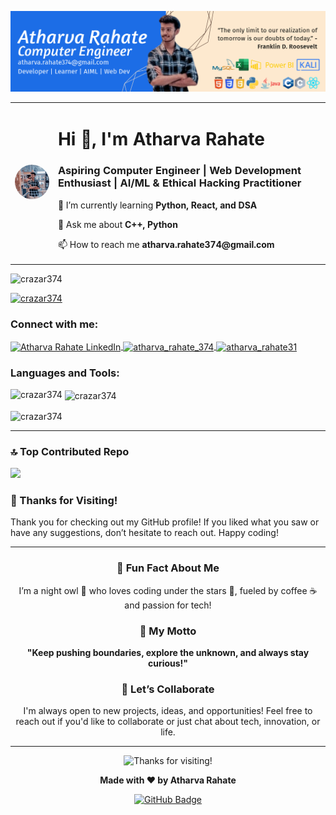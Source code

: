<!-- Add your LinkedIn-style banner image -->
<p align="center">
  <img src="https://github.com/CrazAr374/CrazAr374/blob/main/Untitled%20(3).png" alt="Banner Image" style="width:100%; max-height:200px;" />
</p>

<!-- Profile introduction with photo on the left -->
<div align="center">
  <table>
    <tr>
      <td>
        <!-- Replace URL_TO_YOUR_PHOTO with the link to your photo -->
        <img src="https://github.com/CrazAr374/CrazAr374/blob/main/1723177423651.jpeg" alt="Atharva Rahate" style="width:150px; height:auto; border-radius: 50%;">
      </td>
      <td>
        <h1>Hi 👋, I'm Atharva Rahate</h1>
        <h3>Aspiring Computer Engineer | Web Development Enthusiast | AI/ML & Ethical Hacking Practitioner</h3>
        <p>🌱 I’m currently learning <b>Python, React, and DSA</b></p>
        <p>💬 Ask me about <b>C++, Python</b></p>
        <p>📫 How to reach me <b>atharva.rahate374@gmail.com</b></p>
      </td>
    </tr>
  </table>
</div>

<!-- Profile views and trophies -->
<p align="left"> <img src="https://komarev.com/ghpvc/?username=crazar374&label=Profile%20views&color=0e75b6&style=flat" alt="crazar374" /> </p>
<p align="left"> <a href="https://github.com/ryo-ma/github-profile-trophy"><img src="https://github-profile-trophy.vercel.app/?username=crazar374" alt="crazar374" /></a> </p>

<!-- Connect with me section -->
<h3 align="left">Connect with me:</h3>
<p align="left">
  <a href="https://linkedin.com/in/atharva-rahate-272390269/" target="blank">
    <img align="center" src="https://raw.githubusercontent.com/rahuldkjain/github-profile-readme-generator/master/src/images/icons/Social/linked-in-alt.svg" alt="Atharva Rahate LinkedIn" height="30" width="40" />
  </a>
  <a href="https://instagram.com/atharva_rahate_374" target="blank">
    <img align="center" src="https://raw.githubusercontent.com/rahuldkjain/github-profile-readme-generator/master/src/images/icons/Social/instagram.svg" alt="atharva_rahate_374" height="30" width="40" />
  </a>
  <a href="https://www.hackerrank.com/atharva_rahate31" target="blank">
    <img align="center" src="https://raw.githubusercontent.com/rahuldkjain/github-profile-readme-generator/master/src/images/icons/Social/hackerrank.svg" alt="atharva_rahate31" height="30" width="40" />
  </a>
</p>

<!-- Languages and Tools -->
<h3 align="left">Languages and Tools:</h3>
<p align="left"> 
  <!-- Add all the tools and languages icons here with relevant links -->
</p>

<!-- GitHub Stats -->
<p>
  <img align="left" src="https://github-readme-stats.vercel.app/api/top-langs?username=crazar374&show_icons=true&locale=en&layout=compact" alt="crazar374" />
</p>

<p>&nbsp;<img align="center" src="https://github-readme-stats.vercel.app/api?username=crazar374&show_icons=true&locale=en" alt="crazar374" /></p>

<p><img align="center" src="https://github-readme-streak-stats.herokuapp.com/?user=crazar374&" alt="crazar374" /></p>

---

### 🔝 Top Contributed Repo
![](https://github-contributor-stats.vercel.app/api?username=CrazAr374&limit=5&theme=flat&combine_all_yearly_contributions=true)

### 🔗 Thanks for Visiting!

Thank you for checking out my GitHub profile! If you liked what you saw or have any suggestions, don’t hesitate to reach out. Happy coding!

---

<div align="center">

### 🎉 Fun Fact About Me
I’m a night owl 🦉 who loves coding under the stars 🌌, fueled by coffee ☕ and passion for tech!

### 🌟 My Motto
**"Keep pushing boundaries, explore the unknown, and always stay curious!"**

### 🚀 Let’s Collaborate
I'm always open to new projects, ideas, and opportunities! Feel free to reach out if you'd like to collaborate or just chat about tech, innovation, or life.

</div>

---

<p align="center">
  <img src="https://github.com/CrazAr374/CrazAr374/blob/main/fun_banner.gif" alt="Thanks for visiting!" style="width:100%; max-height:200px;" />
</p>

<p align="center">
  <b>Made with ❤️ by Atharva Rahate</b>
</p>

<p align="center">
  <a href="https://github.com/CrazAr374?tab=followers">
    <img src="https://img.shields.io/github/followers/CrazAr374?label=Followers&style=social" alt="GitHub Badge">
  </a>
</p>

